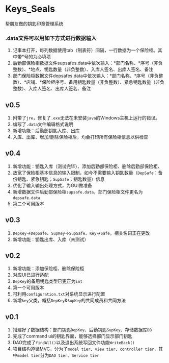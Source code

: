 # Keys_Seals
帮朋友做的钥匙印章管理系统

### .data文件可以用如下方式进行数据输入
1. 记事本打开，每列数据使用tab（制表符）间隔，一行数据为一个保险柜。其中带*号的为必填项
2. 后勤部保险柜数据文件supsafes.data中依次输入：*部门名称、*序号（非负整数）、*地点、钥匙数量（非负整数）、入库人签名、出库人签名、备注
3. 部门保险柜数据文件depsafes.data中依次输入：*部门名称、*序号（非负整数）、*店铺、*保险柜序号、备用钥匙数量（非负整数）、紧急钥匙数量（非负整数）、入库人签名、出库人签名、备注

## v0.5
1. 附带了`jre`，修复了`.exe`无法在未安装`java`的Windows主机上运行的错误。
2. 编写了`.data`文件编辑格式说明
3. 新增功能：后勤部钥匙入库、出库
4. 入库、出库、增加/删除保险柜后，均会打印所有保险柜信息以供检查

## v0.4
1. 新增功能：钥匙入库（测试完毕）、添加后勤部保险柜、删除后勤部保险柜、
2. 放宽了保险柜基本信息的输入限制，如今不需要输入钥匙数量（`DepSafe`：备份钥匙、紧急钥匙；`SupSafe`：钥匙数量）信息
3. 优化了输入输出处理方式，为GUI做准备
4. 新增数据文件后勤部保险柜`supsafe.data`，部门保险柜文件更名为`depsafe.data`
5. 第二个可用版本

## v0.3
1. `DepKey`->`DepSafe`、`SupKey`->`SupSafe`、`Key`->`Safe`，相关名词正在更改
2. 新增功能：钥匙出库、入库（未测试）

## v0.2
1. 新增功能：添加保险柜、删除保险柜
2. 对应UI已进行适配
3. `DepKey`的备用钥匙类型已更正为`int`
4. 第一个可用版本
5. 可利用`configuration.txt`对系统显示进行配置
6. 新增`key`父类，概括`DepKey`&`SupKey`的共同成员和共同方法
 
## v0.1
1. 搭建好了数据结构：部门钥匙`DepKey`、后勤钥匙`SupKey`、存储数据库`DB`  
2. 完成了command ui的钥匙界面，能够选择部门显示部门钥匙  
3. DAO完成了`findAll()`以及退出系统写回文件功能`WriteBack()`  
4. 项目结构遵循MVC，分为了`model tier`、`view tier`、`controller tier`，其中`model tier`分为`DAO tier`、`Service tier`    
